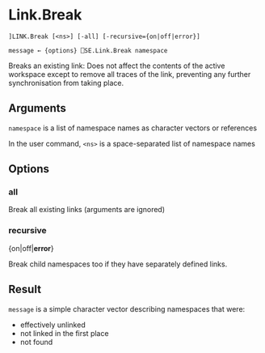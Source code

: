 # Link.Break

    ]LINK.Break [<ns>] [-all] [-recursive={on|off|error}]
    
    message ← {options} ⎕SE.Link.Break namespace

Breaks an existing link: Does not affect the contents of the active workspace except to remove all traces of the link, preventing any further synchronisation from taking place.

## Arguments
`namespace` is a list of namespace names as character vectors or references

In the user command, `<ns>` is a space-separated list of namespace names

## Options

### all
Break all existing links (arguments are ignored)

### recursive
{on|off|**error**}

Break child namespaces too if they have separately defined links.


## Result
`message` is a simple character vector describing namespaces that were:
- effectively unlinked
- not linked in the first place
- not found